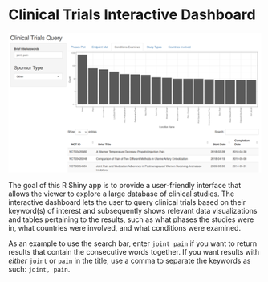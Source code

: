 # Clinical Trials Interactive Dashboard

![preview of dashboard](preview.png)

The goal of this R Shiny app is to provide a user-friendly interface that
allows the viewer to explore a large database of clinical studies.
The interactive dashboard lets the user to query clinical trials based on 
their keyword(s) of interest and subsequently shows relevant data visualizations 
and tables pertaining to the results, such as what phases the studies were in, what
countries were involved, and what conditions were examined.

As an example to use the search bar, enter `joint pain` if you want to return results
that contain the consecutive words together. If you want results with *either* `joint`
or `pain` in the title, use a comma to separate the keywords as such: `joint, pain`.

